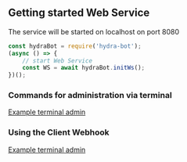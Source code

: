 ## Getting started Web Service
The service will be started on localhost on port 8080

```javascript
const hydraBot = require('hydra-bot');
(async () => {
    // start Web Service
    const WS = await hydraBot.initWs();
})();
```

### Commands for administration via terminal
[Example terminal admin](admin.html)

### Using the Client Webhook
[Example terminal admin](user.html)